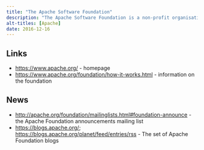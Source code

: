 ```yaml
---
title: "The Apache Software Foundation"
description: "The Apache Software Foundation is a non-profit organisation that supports a wide range of open source projects, including providing and mandating a standard governance model (including the use of the Apache license), holding all trademarks for project names and logos, and providing legal protection to developers.  It was founded in 1999 and now oversees nearly 200 projects." 
alt-titles: [Apache]
date: 2016-12-16
---
```


## Links

* <https://www.apache.org/> - homepage
* <https://www.apache.org/foundation/how-it-works.html> - information on the foundation

## News

* <http://apache.org/foundation/mailinglists.html#foundation-announce> - the Apache Foundation announcements mailing list
* <https://blogs.apache.org/>; <https://blogs.apache.org/planet/feed/entries/rss> - The set of Apache Foundation blogs